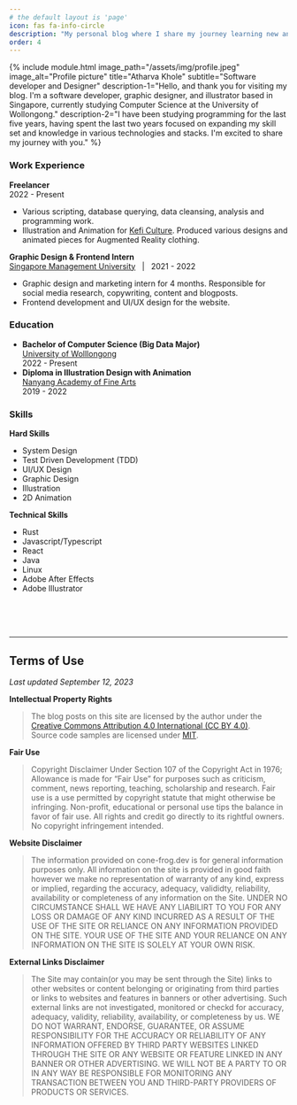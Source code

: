 ```yaml
---
# the default layout is 'page'
icon: fas fa-info-circle
description: "My personal blog where I share my journey learning new and exciting technologies, programming languages and technical skills"
order: 4
---
```


{% include module.html image_path="/assets/img/profile.jpeg" image_alt="Profile picture" title="Atharva Khole" subtitle="Software developer and Designer" description-1="Hello, and thank you for visiting my blog. I'm a software developer, graphic designer, and illustrator based in Singapore, currently studying Computer Science at the University of Wollongong." description-2="I have been studying programming for the last five years, having spent the last two years focused on expanding my skill set and knowledge in various technologies and stacks. I'm excited to share my journey with you." %}

### Work Experience

**Freelancer**  
2022 - Present

- Various scripting, database querying, data cleansing, analysis and programming work.
- Illustration and Animation for [Kefi Culture](https://sg.linkedin.com/company/kefi-culture). Produced various designs and animated pieces for Augmented Reality clothing.

**Graphic Design & Frontend Intern**  
[Singapore Management University](https://www.smu.edu.sg/) &nbsp; | &nbsp; 2021 - 2022

- Graphic design and marketing intern for 4 months. Responsible for social media research, copywriting, content and blogposts.
- Frontend development and UI/UX design for the website.

### Education
- **Bachelor of Computer Science (Big Data Major)**  
[University of Wolllongong](https://www.uow.edu.au/)  
2022 - Present
- **Diploma in Illustration Design with Animation**  
[Nanyang Academy of Fine Arts](https://www.nafa.edu.sg)  
2019 - 2022

### Skills
**Hard Skills**  
- System Design
- Test Driven Development (TDD)
- UI/UX Design
- Graphic Design
- Illustration
- 2D Animation

**Technical Skills**  
- Rust
- Javascript/Typescript
- React
- Java
- Linux
- Adobe After Effects
- Adobe Illustrator  

<br>
<br>
<br>

---

## Terms of Use
_Last updated September 12, 2023_

**Intellectual Property Rights**  
> The blog posts on this site are licensed by the author under the [Creative Commons Attribution 4.0 International (CC BY 4.0)](https://creativecommons.org/licenses/by/4.0/).  
Source code samples are licensed under [MIT](https://mit-license.org/).

**Fair Use**
> Copyright Disclaimer Under Section 107 of the Copyright Act in 1976; Allowance is made for “Fair Use” for purposes such as criticism, comment, news reporting, teaching, scholarship and research.
Fair use is a use permitted by copyright statute that might otherwise be infringing. Non-profit, educational or personal use tips the balance in favor of fair use.
All rights and credit go directly to its rightful owners. No copyright infringement intended.

**Website Disclaimer**
> The information provided on cone-frog.dev is for general information purposes only. All information on the site is provided in good faith however we make no representation of warranty of any kind, express or implied, regarding the accuracy, adequacy, valididty, reliability, availability or completeness of any information on the Site. UNDER NO CIRCUMSTANCE SHALL WE HAVE ANY LIABILIRT TO YOU FOR ANY LOSS OR DAMAGE OF ANY KIND INCURRED AS A RESULT OF THE USE OF THE SITE OR RELIANCE ON ANY INFORMATION PROVIDED ON THE SITE. YOUR USE OF THE SITE AND YOUR RELIANCE ON ANY INFORMATION ON THE SITE IS SOLELY AT YOUR OWN RISK.

**External Links Disclaimer**

> The Site may contain(or you may be sent through the Site) links to other websites or content belonging or originating from third parties or links to websites and features in banners or other advertising. Such external links are not investigated, monitored or checkd for accuracy, adequacy, validity, reliability, availability, or completeness by us. WE DO NOT WARRANT, ENDORSE, GUARANTEE, OR ASSUME RESPONSIBILITY FOR THE ACCURACY OR RELIABILITY OF ANY INFORMATION OFFERED BY THIRD PARTY WEBSITES LINKED THROUGH THE SITE OR ANY WEBSITE OR FEATURE LINKED IN ANY BANNER OR OTHER ADVERTISING. WE WILL NOT BE A PARTY TO OR IN ANY WAY BE RESPONSIBLE FOR MONITORING ANY TRANSACTION BETWEEN YOU AND THIRD-PARTY PROVIDERS OF PRODUCTS OR SERVICES.


